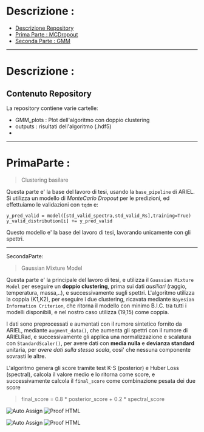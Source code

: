 # Descrizione : 

- [Descrizione Repository](#Descrizione)
- [Prima Parte : MCDropout](#PrimaParte)
- [Seconda Parte : GMM](#SecondaParte)
 
---

# Descrizione : 
## Contenuto Repository

La repository contiene varie cartelle:
- GMM_plots : Plot dell'algoritmo con doppio clustering
- outputs : risultati dell'algoritmo (.hdf5)
- 
  
---

# PrimaParte :
> Clustering basilare

Questa parte e' la base del lavoro di tesi, usando la `base_pipeline` di ARIEL.
Si utilizza un modello di *MonteCarlo Dropout* per le predizioni, ed effettuiamo le validazioni con `tqdm` e:

`y_pred_valid = model([std_valid_spectra,std_valid_Rs],training=True)`
`y_valid_distribution[i] += y_pred_valid`

Questo modello e' la base del lavoro di tesi, lavorando unicamente con gli spettri.

---

SecondaParte:
> Gaussian Mixture Model

Questa parte e' la principale del lavoro di tesi, e utilizza il `Gaussian Mixture Model` per eseguire un **doppio clustering**, prima sui dati *ausiliari* (raggio, temperatura, massa,..), e successivamente sugli spettri.
L'algoritmo utilizza la coppia (K1,K2), per eseguire i due clustering, ricavata mediante `Bayesian Information Criterion`, che ritorna il modello con minimo B.I.C. tra tutti i modelli disponibili, e nel nostro caso utilizza (19,15) come coppia.

I dati sono preprocessati e aumentati con il rumore sintetico fornito da ARIEL, mediante `augment_data()`, che aumenta gli spettri con il rumore di ARIELRad, e successivamente gli applica una normalizzazione e scalatura con `StandardScaler()`, per avere dati con **media nulla** e **devianza standard** unitaria, per *avere dati sulla stessa scala*, cosi' che nessuna componente sovrasti le altre.

L'algoritmo genera gli score tramite test K-S (posterior) e Huber Loss (spectral), calcola il valore medio e lo ritorna come score, e successivamente calcola il `final_score` come combinazione pesata dei due score
> final_score = 0.8 * posterior_score + 0.2 * spectral_score



![Auto Assign](https://github.com/Parthenope2024/demo-repository/actions/workflows/auto-assign.yml/badge.svg)
![Proof HTML](https://github.com/Parthenope2024/demo-repository/actions/workflows/proof-html.yml/badge.svg)

![Auto Assign](https://github.com/Parthenope2024/demo-repository/actions/workflows/auto-assign.yml/badge.svg)
![Proof HTML](https://github.com/Parthenope2024/demo-repository/actions/workflows/proof-html.yml/badge.svg)
